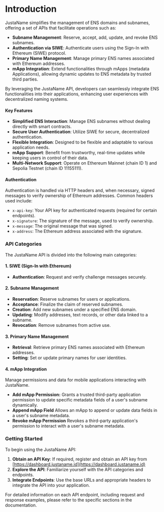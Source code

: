 # Introduction

JustaName simplifies the management of ENS domains and subnames, offering a set of APIs that facilitate operations such as:

* **Subname Management**: Reserve, accept, add, update, and revoke ENS subnames.
* **Authentication via SIWE**: Authenticate users using the Sign-In with Ethereum (SIWE) protocol.
* **Primary Name Management**: Manage primary ENS names associated with Ethereum addresses.
* **mApp Integration**: Extend functionalities through mApps (metadata Applications), allowing dynamic updates to ENS metadata by trusted third parties.

By leveraging the JustaName API, developers can seamlessly integrate ENS functionalities into their applications, enhancing user experiences with decentralized naming systems.

#### Key Features

* **Simplified ENS Interaction**: Manage ENS subnames without dealing directly with smart contracts.
* **Secure User Authentication**: Utilize SIWE for secure, decentralized authentication.
* **Flexible Integration**: Designed to be flexible and adaptable to various application needs.
* **mApp Support**: Benefit from trustworthy, real-time updates while keeping users in control of their data.
* **Multi-Network Support**: Operate on Ethereum Mainnet (chain ID 1) and Sepolia Testnet (chain ID 11155111).

#### Authentication

Authentication is handled via HTTP headers and, when necessary, signed messages to verify ownership of Ethereum addresses. Common headers used include:

* `x-api-key`: Your API key for authenticated requests (required for certain endpoints).
* `x-signature`: The signature of the message, used to verify ownership.
* `x-message`: The original message that was signed.
* `x-address`: The Ethereum address associated with the signature.

### API Categories

The JustaName API is divided into the following main categories:

#### 1. **SIWE (Sign-In with Ethereum)**

* **Authentication**: Request and verify challenge messages securely.

#### 2. Subname **Management**

* **Reservation**: Reserve subnames for users or applications.
* **Acceptance**: Finalize the claim of reserved subnames.
* **Creation**: Add new subnames under a specified ENS domain.
* **Updating**: Modify addresses, text records, or other data linked to a subname.
* **Revocation**: Remove subnames from active use.

#### 3. **Primary Name Management**

* **Retrieval**: Retrieve primary ENS names associated with Ethereum addresses.
* **Setting**: Set or update primary names for user identities.

#### 4. **mApp Integration**

Manage permissions and data for mobile applications interacting with JustaName.

* **Add mApp Permission:** Grants a trusted third-party application permission to update specific metadata fields of a user's subname dynamically.
* **Append mApp Field** Allows an mApp to append or update data fields in a user's subname metadata.
* **Revoke mApp Permission** Revokes a third-party application's permission to interact with a user's subname metadata.

### Getting Started

To begin using the JustaName API:

1. **Obtain an API Key**: If required, register and obtain an API key from [https://dashboard.justaname.id](https://dashboard.justaname.id)
2. **Explore the API**: Familiarize yourself with the API categories and endpoints.
3. **Integrate Endpoints**: Use the base URLs and appropriate headers to integrate the API into your application.

For detailed information on each API endpoint, including request and response examples, please refer to the specific sections in the documentation.
